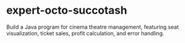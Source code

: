 # expert-octo-succotash
Build a Java program for cinema theatre management, featuring seat visualization, ticket sales, profit calculation, and error handling.
